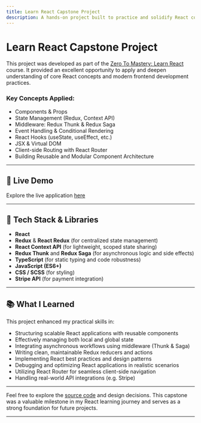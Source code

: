 ```yaml
---
title: Learn React Capstone Project
description: A hands-on project built to practice and solidify React concepts learned from the Zero To Mastery course.
---
```


# Learn React Capstone Project

This project was developed as part of the [Zero To Mastery: Learn React](https://zerotomastery.io/courses/learn-react/) course. It provided an excellent opportunity to apply and deepen understanding of core React concepts and modern frontend development practices.

### Key Concepts Applied:

- Components & Props
- State Management (Redux, Context API)
- Middleware: Redux Thunk & Redux Saga
- Event Handling & Conditional Rendering
- React Hooks (useState, useEffect, etc.)
- JSX & Virtual DOM
- Client-side Routing with React Router
- Building Reusable and Modular Component Architecture

---

## 🔗 Live Demo

Explore the live application [here](https://ebarr10-react-capstone.netlify.app)

---

## 📁 Tech Stack & Libraries

- **React**
- **Redux** & **React Redux** (for centralized state management)
- **React Context API** (for lightweight, scoped state sharing)
- **Redux Thunk** and **Redux Saga** (for asynchronous logic and side effects)
- **TypeScript** (for static typing and code robustness)
- **JavaScript (ES6+)**
- **CSS / SCSS** (for styling)
- **Stripe API** (for payment integration)

---

## 📚 What I Learned

This project enhanced my practical skills in:

- Structuring scalable React applications with reusable components
- Effectively managing both local and global state
- Integrating asynchronous workflows using middleware (Thunk & Saga)
- Writing clean, maintainable Redux reducers and actions
- Implementing React best practices and design patterns
- Debugging and optimizing React applications in realistic scenarios
- Utilizing React Router for seamless client-side navigation
- Handling real-world API integrations (e.g. Stripe)

---

Feel free to explore the [source code](https://github.com/ebarr10/ztm-capstone-clothing-store) and design decisions. This capstone was a valuable milestone in my React learning journey and serves as a strong foundation for future projects.

---
